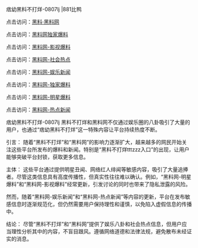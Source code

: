 痞幼黑料不打烊-0807lj |881比鸭

点击访问：<a href="https://heiliaolvzlu3.pages.dev">黑料·黑料网</a>

点击访问：<a href="https://heiliaoyvnrda.pages.dev">黑料网独家爆料</a>

点击访问：<a href="https://heiliaoxfe5rb.pages.dev">黑料网-影视爆料</a>

点击访问：<a href="https://heiliaox6jgh3.pages.dev">黑料网-社会热点</a>

点击访问：<a href="https://heiliao9wsbg3.pages.dev">黑料网-娱乐新闻</a>

点击访问：<a href="https://heiliaoxrq8i9.pages.dev">黑料网-独家爆料</a>

点击访问：<a href="https://heiliaoryrhyu.pages.dev">黑料网-明星爆料</a>

点击访问：<a href="https://heiliao3gvg9x.pages.dev">黑料网-热点新闻</a>

痞幼黑料不打烊-0807lj
黑料不打烊和黑料网不仅通过娱乐圈的八卦吸引了大量的用户，也通过“痞幼黑料不打烊”这一特殊内容让平台持续热度不断。

引言：
随着“黑料不打烊”和“黑料网”的影响力逐渐扩大，越来越多的网民开始关注这些平台所发布的爆料和新闻。特别是“黑料不打烊tttzzz入口”的出现，让用户能够突破平台封锁，获取更多信息。

主体：
这些平台通过提供明星丑闻、网络红人绯闻等敏感内容，吸引了大量追捧者。尽管这类信息具有高度传播性，但真实性往往难以确认。例如，“黑料网-明星爆料”和“黑料网-影视爆料”经常更新，引发讨论的同时也带来了隐私泄露的风险。

然而，随着“黑料网-娱乐新闻”和“黑料网-热点新闻”等内容的更新，平台在发布敏感信息时逐渐规范化，但仍然需要用户保持理性和谨慎，以免陷入虚假信息的传播中。

结论：
尽管“黑料不打烊”和“黑料网”提供了娱乐八卦和社会热点信息，但用户应当理性分析其中的内容，不盲目跟风。遵循网络道德和法律法规，避免散布未经证实的消息。

